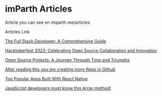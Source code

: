 # imParth Articles

Article you can see on imparth.me/articles

Articles Link

[The Full Stack Developer: A Comprehensive Guide](/the-full-stack-developer-a-comprehensive-guide.mdx)

[Hacktoberfest 2023: Celebrating Open Source Collaboration and Innovation](/hacktoberfest-2023-celebrating-open-source-collaboration-and-innovation.mdx)

[Open Source Projects: A Journey Through Time and Triumphs](/open-source-projects-a-journey-through-time-and-triumphs.mdx)

[After reading this you are creating more Repo in Github](/after-reading-this-you-are-creating-more-repo-in-github.mdx)

[Top Popular Apps Built With React Native](/top-popular-apps-built-with-react-native.mdx)

[JavaScript developers must know this Array method!](/javascript-developers-must-know-this-array-method.mdx)